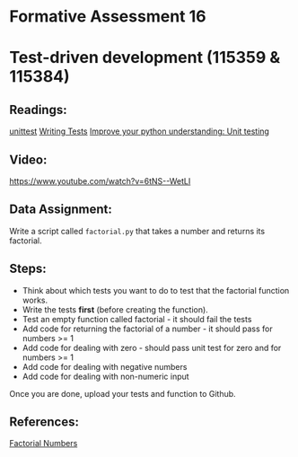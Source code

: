 # Formative Assessment 16
# Test-driven development (115359 & 115384)

## Readings:
[unittest](https://docs.python.org/3/library/unittest.html)
[Writing Tests](https://docs.python-guide.org/writing/tests/)
[Improve your python understanding: Unit testing](https://jeffknupp.com/blog/2013/12/09/improve-your-python-understanding-unit-testing/)

## Video:
https://www.youtube.com/watch?v=6tNS--WetLI

## Data Assignment:

Write a script called `factorial.py` that takes a number and returns its factorial.

## Steps:
- Think about which tests you want to do to test that the factorial function works.
- Write the tests **first** (before creating the function).
- Test an empty function called factorial - it should fail the tests
- Add code for returning the factorial of a number - it should pass for numbers >= 1
- Add code for dealing with zero - should pass unit test for zero and for numbers >= 1
- Add code for dealing with negative numbers
- Add code for dealing with non-numeric input

Once you are done, upload your tests and function to Github.

## References:
[Factorial Numbers](https://whatis.techtarget.com/definition/factorial)
